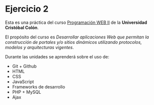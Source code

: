 # Ejercicio 2
Esta es una práctica del curso [Programación WEB II](http://ex.virtual.ucc.mx/course/view.php?id=71) de la **Universidad Cristóbal Colón**.

El propósito del curso es *Desarrollar aplicaciones Web que permitan la construcción de portales y/o sitios dinámicos
utilizando protocolos, modelos y arquitecturas vigentes*.

Durante las unidades se aprenderá sobre el uso de:

- Git + Github
- HTML
- CSS
- JavaScript
- Frameworks de desarrollo
- PHP + MySQL
- Ajax
